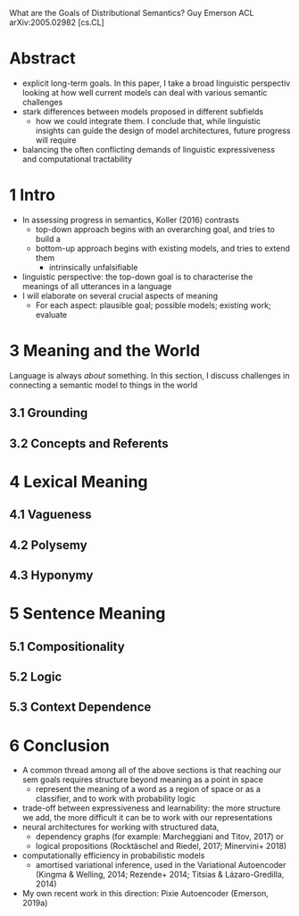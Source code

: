 What are the Goals of Distributional Semantics?
Guy Emerson
ACL arXiv:2005.02982 [cs.CL]

# Abstract

* explicit long-term goals. In this paper, I take a broad linguistic perspectiv
  looking at how well current models can deal with various semantic challenges
* stark differences between models proposed in different subfields
  * how we could integrate them. I conclude that, while linguistic insights can
    guide the design of model architectures, future progress will require
* balancing the often conflicting demands of
  linguistic expressiveness and computational tractability

# 1 Intro

* In assessing progress in semantics, Koller (2016) contrasts
  * top-down approach begins with an overarching goal, and tries to build a
  * bottom-up approach begins with existing models, and tries to extend them
    * intrinsically unfalsifiable
* linguistic perspective: the top-down goal is to
  characterise the meanings of all utterances in a language
* I will elaborate on several crucial aspects of meaning
  * For each aspect: plausible goal; possible models; existing work; evaluate

# 3 Meaning and the World

Language is always _about_ something. In this section, I discuss challenges in
connecting a semantic model to things in the world

## 3.1 Grounding

## 3.2 Concepts and Referents

# 4 Lexical Meaning

## 4.1 Vagueness

## 4.2 Polysemy

## 4.3 Hyponymy

# 5 Sentence Meaning

## 5.1 Compositionality

## 5.2 Logic

## 5.3 Context Dependence

# 6 Conclusion

* A common thread among all of the above sections is that
  reaching our sem goals requires structure beyond meaning as a point in space
  * represent the meaning of a word as a region of space or as a classifier,
    and to work with probability logic
* trade-off between expressiveness and learnability: the more structure we add,
  the more difficult it can be to work with our representations
* neural architectures for working with structured data,
  * dependency graphs (for example: Marcheggiani and Titov, 2017) or
  * logical propositions (Rocktäschel and Riedel, 2017; Minervini+ 2018)
* computationally efficiency in probabilistic models
  * amortised variational inference, used in the Variational Autoencoder
    (Kingma & Welling, 2014; Rezende+ 2014; Titsias & Lázaro-Gredilla, 2014)
* My own recent work in this direction: Pixie Autoencoder (Emerson, 2019a)
